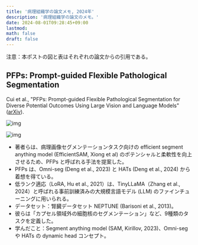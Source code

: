 ```yaml
---
title: '病理組織学の論文メモ, 2024年'
description: '病理組織学の論文のメモ。'
date: 2024-08-01T09:28:45+09:00
lastmod: 
math: false
draft: false
---
```


注意：本ポストの図と表はそれぞれの論文からの引用である。

## PFPs: Prompt-guided Flexible Pathological Segmentation

Cui et al., "PFPs: Prompt-guided Flexible Pathological Segmentation for Diverse Potential Outcomes Using Large Vision and Language Models" ([arXiv](https://arxiv.org/abs/2407.09979)).

![img](https://img.tsuji.tech/pfps-arxiv2024-0.jpg)

![img](https://img.tsuji.tech/pfps-arxiv2024-1.jpg)

* 著者らは、病理画像セグメンテーションタスク向けの efficient segment anything model (EfficientSAM, Xiong et al) のポテンシャルと柔軟性を向上させるため、PFPs と呼ばれる手法を提案した。
* PFPs は、Omni-seg (Deng et al., 2023) と HATs (Deng et al., 2024) から着想を得ている。
* 低ランク適応（LoRA, Hu et al., 2021）は、TinyLLaMA（Zhang et al., 2024）と呼ばれる事前訓練済みの大規模言語モデル (LLM) のファインチューニングに用いられる。
* データセット：腎臓データセット NEPTUNE (Barisoni et al., 2013)。
* 彼らは「カプセル領域外の細胞核のセグメンテーション」など、9種類のタスクを定義した。
* 学んだこと：Segment anything model (SAM, Kirillov, 2023)、Omni-seg や HATs の dynamic head コンセプト。
